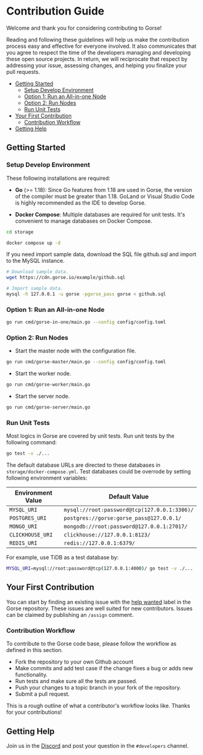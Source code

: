 # Contribution Guide

Welcome and thank you for considering contributing to Gorse!

Reading and following these guidelines will help us make the contribution process easy and effective for everyone involved. It also communicates that you agree to respect the time of the developers managing and developing these open source projects. In return, we will reciprocate that respect by addressing your issue, assessing changes, and helping you finalize your pull requests.

* [Getting Started](#getting-started)
  * [Setup Develop Environment](#setup-develop-environment)
  * [Option 1: Run an All-in-one Node](#option-1-run-an-all-in-one-node)
  * [Option 2: Run Nodes](#option-2-run-nodes)
  * [Run Unit Tests](#run-unit-tests)
* [Your First Contribution](#your-first-contribution)
  * [Contribution Workflow](#contribution-workflow)
* [Getting Help](#getting-help)

## Getting Started

### Setup Develop Environment

These following installations are required:

- **Go** (>= 1.18): Since Go features from 1.18 are used in Gorse, the version of the compiler must be greater than 1.18. GoLand or Visual Studio Code is highly recommended as the IDE to develop Gorse.

- **Docker Compose**: Multiple databases are required for unit tests. It's convenient to manage databases on Docker Compose.

```bash
cd storage

docker compose up -d
```

If you need import sample data, download the SQL file github.sql and import to the MySQL instance.

```bash
# Download sample data.
wget https://cdn.gorse.io/example/github.sql

# Import sample data.
mysql -h 127.0.0.1 -u gorse -pgorse_pass gorse < github.sql
```

### Option 1: Run an All-in-one Node

```bash
go run cmd/gorse-in-one/main.go --config config/config.toml
```

### Option 2: Run Nodes

- Start the master node with the configuration file.

```bash
go run cmd/gorse-master/main.go --config config/config.toml
```

- Start the worker node.

```bash
go run cmd/gorse-worker/main.go
```

- Start the server node.

```bash
go run cmd/gorse-server/main.go
```

### Run Unit Tests

Most logics in Gorse are covered by unit tests. Run unit tests by the following command:

```bash
go test -v ./...
```

The default database URLs are directed to these databases in `storage/docker-compose.yml`. Test databases could be overrode by setting following environment variables:

| Environment Value | Default Value                                |
|-------------------|----------------------------------------------|
| `MYSQL_URI`       | `mysql://root:password@tcp(127.0.0.1:3306)/` |
| `POSTGRES_URI`    | `postgres://gorse:gorse_pass@127.0.0.1/`     |
| `MONGO_URI`       | `mongodb://root:password@127.0.0.1:27017/`   |
| `CLICKHOUSE_URI`  | `clickhouse://127.0.0.1:8123/`               |
| `REDIS_URI`       | `redis://127.0.0.1:6379/`                    |

For example, use TiDB as a test database by:

```bash
MYSQL_URI=mysql://root:password@tcp(127.0.0.1:4000)/ go test -v ./...
```

## Your First Contribution

You can start by finding an existing issue with the [help wanted](https://github.com/gorse-io/gorse/issues?q=is%3Aopen+is%3Aissue+label%3A%22help+wanted%22) label in the Gorse repository. These issues are well suited for new contributors. Issues can be claimed by publishing an `/assign` comment.

### Contribution Workflow

To contribute to the Gorse code base, please follow the workflow as defined in this section.

- Fork the repository to your own Github account
- Make commits and add test case if the change fixes a bug or adds new functionality.
- Run tests and make sure all the tests are passed.
- Push your changes to a topic branch in your fork of the repository.
- Submit a pull request.

This is a rough outline of what a contributor's workflow looks like. Thanks for your contributions!

## Getting Help

Join us in the [Discord](https://discord.gg/x6gAtNNkAE) and post your question in the `#developers` channel.
